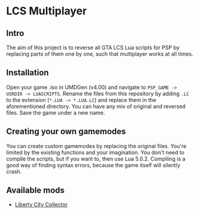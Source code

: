 # LCS Multiplayer

## Intro

The aim of this project is to reverse all GTA LCS Lua scripts for PSP by replacing parts of them one by one, such that
multiplayer works at all times.

## Installation

Open your game .iso in UMDGen (v4.00) and navigate to `PSP_GAME -> USRDIR -> LUASCRIPTS`. Rename the files from this
repository by adding `.LC` to the extension (`*.LUA -> *.LUA.LC`) and replace them in the aforementioned directory.
You can have any mix of original and reversed files. Save the game under a new name.

## Creating your own gamemodes

You can create custom gamemodes by replacing the original files. You're limited by the existing functions and your
imagination. You don't need to compile the scripts, but if you want to, then use Lua 5.0.2. Compiling is a good
way of finding syntax errors, because the game itself will silently crash.

## Available mods

- [Liberty City Collector](/LC%20Collector)
